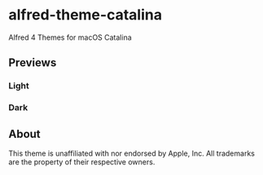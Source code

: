 # alfred-theme-catalina
Alfred 4 Themes for macOS Catalina

## Previews

### Light


### Dark


## About

This theme is unaffiliated with nor endorsed by Apple, Inc. All trademarks are the property of their respective owners.
